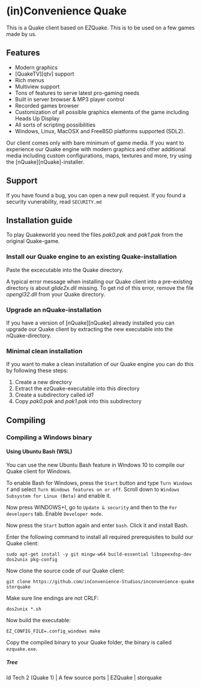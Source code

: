 # (in)Convenience Quake
This is a Quake client based on EZQuake. This is to be used on a few games made by us.

## Features

 * Modern graphics
 * [QuakeTV][qtv] support
 * Rich menus
 * Multiview support
 * Tons of features to serve latest pro-gaming needs
 * Built in server browser & MP3 player control
 * Recorded games browser
 * Customization of all possible graphics elements of the game including Heads Up Display
 * All sorts of scripting possibilities
 * Windows, Linux, MacOSX and FreeBSD platforms supported (SDL2).

Our client comes only with bare minimum of game media. If you want to
experience our Quake engine with modern graphics and other additional media including
custom configurations, maps, textures and more, try using the [nQuake][nQuake]-installer.

## Support

If you have found a bug, you can open a new pull request. If you found a security vunerability, read `SECURITY.md`

## Installation guide

To play Quakeworld you need the files *pak0.pak* and *pak1.pak* from the original Quake-game.

### Install our Quake engine to an existing Quake-installation
Paste the excecutable into the Quake directory.

A typical error message when installing our Quake client into a pre-existing directory is about *glide2x.dll* missing.
To get rid of this error, remove the file *opengl32.dll* from your Quake directory.

### Upgrade an nQuake-installation
If you have a version of [nQuake][nQuake] already installed you can upgrade our Quake client by extracting the new executable into the nQuake-directory.

### Minimal clean installation
If you want to make a clean installation of our Quake engine you can do this by following these steps:

1. Create a new directory
2. Extract the ezQuake-executable into this directory
3. Create a subdirectory called *id1*
4. Copy *pak0.pak* and *pak1.pak* into this subdirectory

## Compiling

### Compiling a Windows binary

#### Using Ubuntu Bash (WSL)

You can use the new Ubuntu Bash feature in Windows 10 to compile our Quake client for Windows.

To enable Bash for Windows, press the `Start` button and type `Turn Windows f` and select `Turn Windows features on or off`. Scroll down to `Windows Subsystem for Linux (Beta)` and enable it.

Now press WINDOWS+I, go to `Update & security` and then to the `For developers` tab. Enable `Developer mode`.

Now press the `Start` button again and enter `bash`. Click it and install Bash.

Enter the following command to install all required prerequisites to build our Quake client:

```
sudo apt-get install -y git mingw-w64 build-essential libspeexdsp-dev dos2unix pkg-config
```

Now clone the source code of our Quake client:

```
git clone https://github.com/inConvenience-Studios/inconvenience-quake storquake
```

Make sure line endings are not CRLF:

```
dos2unix *.sh
```

Now build the executable:

```
EZ_CONFIG_FILE=.config_windows make
```

Copy the compiled binary to your Quake folder, the binary is called `ezquake.exe`.

##### Tree

Id Tech 2 (Quake 1)
      |
A few source ports
      |
EZQuake
      |
storquake
